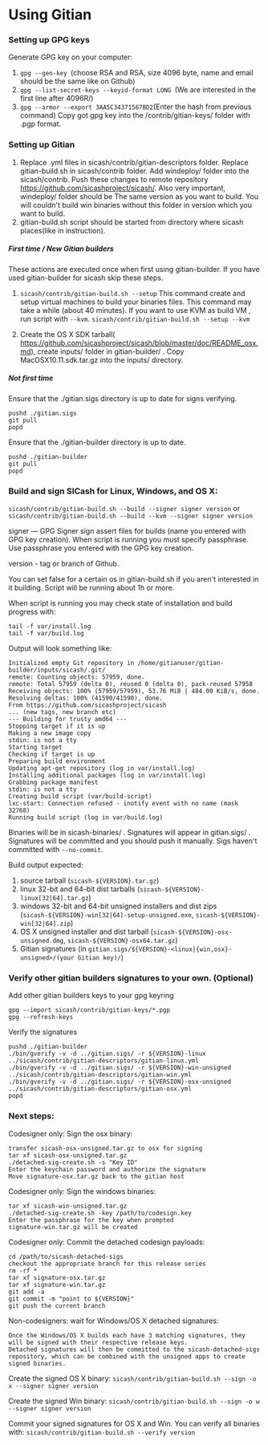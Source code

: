 Using Gitian
====================
### Setting up GPG keys
Generate GPG key on your computer:
1. ```gpg --gen-key ```(choose RSA and RSA, size 4096 byte, name and email should be the same like on Github)
2. ```gpg --list-secret-keys --keyid-format LONG ```(We are interested in the first line after 4096R/)
3. ```gpg --armor --export 3AA5C34371567BD2```(Enter the hash from previous command)
Copy got gpg key into the /contrib/gitian-keys/ folder with .pgp format.
### Setting up Gitian
1. Replace .yml files in sicash/contrib/gitian-descriptors folder. Replace gitian-build.sh in sicash/contrib folder. Add windeploy/ folder into the sicash/contrib. Push these changes to remote repository https://github.com/sicashproject/sicash/. Also very important, windeploy/ folder should be The same version as you want to build. You will couldn't build win binaries without this folder in version which you want to build.
2. gitian-build.sh script should be started from directory where sicash places(like in instruction).
##### First time / New Gitian builders
These actions are executed once when first using gitian-builder. If you have used gitian-builder for sicash skip these steps.
1. ```sicash/contrib/gitian-build.sh --setup``` This command create and setup virtual machines to build your binaries files. This command may take a while (about 40 minutes). If you want to use KVM as build VM , run script with ```--kvm```.
    ```sicash/contrib/gitian-build.sh --setup --kvm```

2. Create the OS X SDK tarball( https://github.com/sicashproject/sicash/blob/master/doc/README_osx.md), create inputs/ folder in gitian-builder/ . Copy MacOSX10.11.sdk.tar.gz into the inputs/ directory.
##### Not first time
Ensure that the ./gitian.sigs directory is up to date for signs verifying.

    pushd ./gitian.sigs
    git pull
    popd

Ensure that the ./gitian-builder directory is up to date.

    pushd ./gitian-builder
    git pull
    popd

### Build and sign SICash for Linux, Windows, and OS X:

  ```sicash/contrib/gitian-build.sh --build --signer signer version``` or 
  ```sicash/contrib/gitian-build.sh --build --kvm --signer signer version```

signer — GPG Signer sign assert files for builds (name you entered with GPG key creation). When script is running you must specify passphrase. Use passphrase you entered with the GPG key creation. 

version - tag or branch of Github.

You can set false for a certain os in gitian-build.sh if you aren't interested in it building.
Script will be running about 1h or more.

When script is running you may check state of installation and build progress with:

    tail -f var/install.log
    tail -f var/build.log
    
Output will look something like:
    
    Initialized empty Git repository in /home/gitianuser/gitian-builder/inputs/sicash/.git/
    remote: Counting objects: 57959, done.
    remote: Total 57959 (delta 0), reused 0 (delta 0), pack-reused 57958
    Receiving objects: 100% (57959/57959), 53.76 MiB | 484.00 KiB/s, done.
    Resolving deltas: 100% (41590/41590), done.
    From https://github.com/sicashproject/sicash
    ... (new tags, new branch etc)
    --- Building for trusty amd64 ---
    Stopping target if it is up
    Making a new image copy
    stdin: is not a tty
    Starting target
    Checking if target is up
    Preparing build environment
    Updating apt-get repository (log in var/install.log)
    Installing additional packages (log in var/install.log)
    Grabbing package manifest
    stdin: is not a tty
    Creating build script (var/build-script)
    lxc-start: Connection refused - inotify event with no name (mask 32768)
    Running build script (log in var/build.log)


Binaries will be in sicash-binaries/ . Signatures will appear in gitian.sigs/ . Signatures will be committed and you should push it manually. Sigs haven't committed with ```--no-commit```.

Build output expected:

  1. source tarball (`sicash-${VERSION}.tar.gz`)
  2. linux 32-bit and 64-bit dist tarballs (`sicash-${VERSION}-linux[32|64].tar.gz`)
  3. windows 32-bit and 64-bit unsigned installers and dist zips (`sicash-${VERSION}-win[32|64]-setup-unsigned.exe`, `sicash-${VERSION}-win[32|64].zip`)
  4. OS X unsigned installer and dist tarball (`sicash-${VERSION}-osx-unsigned.dmg`, `sicash-${VERSION}-osx64.tar.gz`)
  5. Gitian signatures (in `gitian.sigs/${VERSION}-<linux|{win,osx}-unsigned>/(your Gitian key)/`)

### Verify other gitian builders signatures to your own. (Optional)

Add other gitian builders keys to your gpg keyring

    gpg --import sicash/contrib/gitian-keys/*.pgp
    gpg --refresh-keys

Verify the signatures

    pushd ./gitian-builder
    ./bin/gverify -v -d ../gitian.sigs/ -r ${VERSION}-linux ../sicash/contrib/gitian-descriptors/gitian-linux.yml
    ./bin/gverify -v -d ../gitian.sigs/ -r ${VERSION}-win-unsigned ../sicash/contrib/gitian-descriptors/gitian-win.yml
    ./bin/gverify -v -d ../gitian.sigs/ -r ${VERSION}-osx-unsigned ../sicash/contrib/gitian-descriptors/gitian-osx.yml
    popd

### Next steps:

Codesigner only: Sign the osx binary:

    transfer sicash-osx-unsigned.tar.gz to osx for signing
    tar xf sicash-osx-unsigned.tar.gz
    ./detached-sig-create.sh -s "Key ID"
    Enter the keychain password and authorize the signature
    Move signature-osx.tar.gz back to the gitian host

Codesigner only: Sign the windows binaries:

    tar xf sicash-win-unsigned.tar.gz
    ./detached-sig-create.sh -key /path/to/codesign.key
    Enter the passphrase for the key when prompted
    signature-win.tar.gz will be created

Codesigner only: Commit the detached codesign payloads:

    cd /path/to/sicash-detached-sigs
    checkout the appropriate branch for this release series
    rm -rf *
    tar xf signature-osx.tar.gz
    tar xf signature-win.tar.gz
    git add -a
    git commit -m "point to ${VERSION}"
    git push the current branch

Non-codesigners: wait for Windows/OS X detached signatures:

    Once the Windows/OS X builds each have 3 matching signatures, they will be signed with their respective release keys.
    Detached signatures will then be committed to the sicash-detached-sigs repository, which can be combined with the unsigned apps to create signed binaries.

Create the signed OS X binary:
```sicash/contrib/gitian-build.sh --sign -o x --signer signer version```

Create the signed Win binary:
```sicash/contrib/gitian-build.sh --sign -o w --signer signer version```

Commit your signed signatures for OS X and Win.
You can verify all binaries with:
```sicash/contrib/gitian-build.sh --verify version```